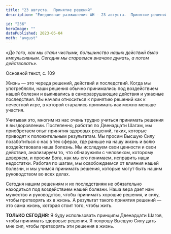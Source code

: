 ```yaml
---
title: "23 августа.  Принятие решений"
description: "Ежедневные размышления АН - 23 августа.  Принятие решений"

id: "236"
heroImage: ""
datePublished: 2023-05-04
moth: "avgust"
---
```


_«До того, как мы стали чистыми, большинство наших действий было импульсивным.
Сегодня мы стараемся вначале думать, а потом действовать»._

Основной текст, с. 109

Жизнь — это череда решений, действий и последствий. Когда мы употребляли, наши
решения обычно принимались под воздействием нашей болезни и выливались в
саморазрушающие действия и ужасные последствия. Мы начали относиться к
принятию решений как к нечестной игре, в которой старались принимать как можно
меньше участия.

Учитывая это, многим из нас очень трудно учиться принимать решения в
выздоровлении. Постепенно, работая по Двенадцати Шагам, мы приобретаем опыт
принятия здоровых решений, таких, которые приводят к положительным
результатам. Мы просим Высшую Силу позаботиться о нас в тех сферах, где раньше
на нашу жизнь и волю воздействовала наша болезнь. Мы исследуем свои ценности и
свои действия, анализируем то, что обнаружили с человеком, которому доверяем,
и просим Бога, как мы его понимаем, исправить наши недостатки. Работая по
шагам, мы освобождаемся от влияния нашей болезни, и мы учимся принимать
решения, которые могут быть нашим руководством во всех делах.

Сегодня нашим решениям и их последствиям не обязательно находиться под
воздействием нашей болезни. Наша вера дает нам мужество и руководство, чтобы
принимать хорошие решения, и силу, чтобы претворять их в жизнь. А результат
такого принятия решений — это сама жизнь, которая стоит того, чтобы жить.

**ТОЛЬКО СЕГОДНЯ:** Я буду использовать принципы Двенадцати Шагов, чтобы
принимать здоровые решения. Я попрошу Высшую Силу дать мне сил, чтобы
претворять эти решения в жизнь.
